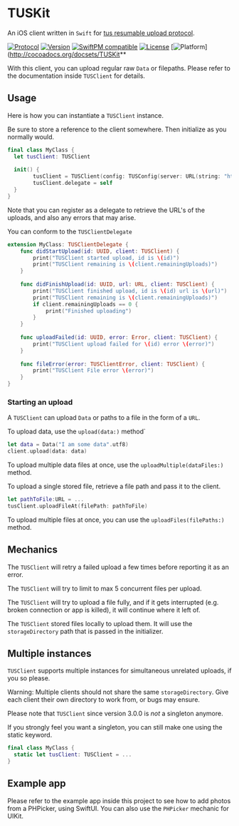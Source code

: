 # TUSKit

An iOS client written in `Swift` for [tus resumable upload protocol](http://tus.io/).

[![Protocol](http://img.shields.io/badge/tus_protocol-v1.0.0-blue.svg?style=flat)](http://tus.io/protocols/resumable-upload.html)
[![Version](https://img.shields.io/cocoapods/v/TUSKit.svg?style=flat)](http://cocoadocs.org/docsets/TUSKit)
[![SwiftPM compatible](https://img.shields.io/badge/SwiftPM-compatible-4BC51D.svg?style=flat)](https://swift.org/package-manager/)
[![License](https://img.shields.io/cocoapods/l/TUSKit.svg?style=flat)](http://cocoadocs.org/docsets/TUSKit)
[![Platform](https://img.shields.io/cocoapods/p/TUSKit.svg?style=flat)](http://cocoadocs.org/docsets/TUSKit**


With this client, you can upload regular raw `Data` or filepaths. 
Please refer to the documentation inside `TUSClient` for details.

## Usage

Here is how you can instantiate a `TUSClient` instance.

Be sure to store a reference to the client somewhere. Then initialize as you normally would.
``` swift
final class MyClass {
  let tusClient: TUSClient
  
  init() {
        tusClient = TUSClient(config: TUSConfig(server: URL(string: "https://tusd.tusdemo.net/files")!), sessionIdentifier: "TUS DEMO", storageDirectory: URL(string: "TUS")!)
        tusClient.delegate = self
  }
}
```

Note that you can register as a delegate to retrieve the URL's of the uploads, and also any errors that may arise.

You can conform to the `TUSClientDelegate`


```swift
extension MyClass: TUSClientDelegate {
    func didStartUpload(id: UUID, client: TUSClient) {
        print("TUSClient started upload, id is \(id)")
        print("TUSClient remaining is \(client.remainingUploads)")
    }
    
    func didFinishUpload(id: UUID, url: URL, client: TUSClient) {
        print("TUSClient finished upload, id is \(id) url is \(url)")
        print("TUSClient remaining is \(client.remainingUploads)")
        if client.remainingUploads == 0 {
            print("Finished uploading")
        }
    }
    
    func uploadFailed(id: UUID, error: Error, client: TUSClient) {
        print("TUSClient upload failed for \(id) error \(error)")
    }
    
    func fileError(error: TUSClientError, client: TUSClient) {
        print("TUSClient File error \(error)")
    }
}
```


### Starting an upload

A `TUSClient` can upload `Data` or paths to a file in the form of a `URL`.

To upload data, use the `upload(data:)` method`

```swift
let data = Data("I am some data".utf8)
client.upload(data: data)
```

To upload multiple data files at once, use the `uploadMultiple(dataFiles:)` method.

To upload a single stored file, retrieve a file path and pass it to the client.

```swift
let pathToFile:URL = ...
tusClient.uploadFileAt(filePath: pathToFile)
```

To upload multiple files at once, you can use the `uploadFiles(filePaths:)` method.

## Mechanics

The `TUSClient` will retry a failed upload a few times before reporting it as an error.

The `TUSClient` will try to limit to max 5 concurrent files per upload.

The `TUSClient` will try to upload a file fully, and if it gets interrupted (e.g. broken connection or app is killed), it will continue where it left of.

The `TUSClient` stored files locally to upload them. It will use the `storageDirectory` path that is passed in the initializer.


## Multiple instances

`TUSClient` supports multiple instances for simultaneous unrelated uploads, if you so please. 

Warning: Multiple clients should not share the same `storageDirectory`. Give each client their own directory to work from, or bugs may ensure.

Please note that `TUSClient` since version 3.0.0 is *not* a singleton anymore. 

If you strongly feel you want a singleton, you can still make one using the static keyword.

```swift
final class MyClass {
  static let tusClient: TUSClient = ...
}
```

## Example app

Please refer to the example app inside this project to see how to add photos from a PHPicker, using SwiftUI. You can also use the `PHPicker` mechanic for UIKit.

